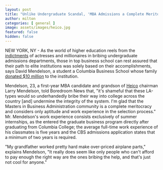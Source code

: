 ```yaml
---
layout: post
title: "Unlike Undergraduate Scandal, 'MBA Admissions a Complete Meritocracy,' Says Student Whose Family Donated $10 Million"
author: milton
categories: [ general ]
image: assets/images/heico.jpg
featured: false
hidden: false
---
```


NEW YORK, NY - As the world of higher education reels from the [indictments](https://www.nytimes.com/2019/03/12/us/college-admissions-cheating-scandal.html) of actresses and millionaires in bribing undergraduate admissions departments, those in top business school can rest assured that their path to elite institutions was solely based on their accomplishments, says David Mendelson, a student a Columbia Business School whose family [donated $10 million](https://www.bizjournals.com/southflorida/news/2016/11/25/chairman-of-heico-donates-10m-to-university.html) to the institution.

Mendelson, 23, a first-year MBA candidate and grandson of [Heico](https://finance.yahoo.com/quote/HEI) chairman Larry Mendelson, told Boredroom News that, "it's shameful that these LA-types would so underhandedly bribe their way into college across the country [and] undermine the integrity of the system. I'm glad that the Masters in Business Administration community is a complete meritocracy and considers only aptitude and work experience in the selection process." Mr. Mendelson's work experience consists exclusively of summer internships, as the entered the graduate business program directly after graduating from Columbia College; the average full-time work experience of his classmates is five years and the CBS admissions application states that a minimum of two years is required.

"My grandfather worked pretty hard make over-priced airplane parts," explains Mendelson, "It really does seem like only people who can't afford to pay enough the right way are the ones bribing the help, and that's just not cool for anyone." 